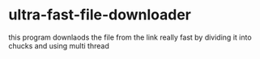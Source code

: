 # ultra-fast-file-downloader
this program downlaods the file from the link really fast by dividing it into chucks and using multi thread
